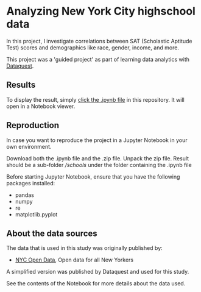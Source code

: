 # Analyzing New York City highschool data

In this project, I investigate correlations between SAT (Scholastic Aptitude Test) scores and demographics like race, gender, income, and more.

This project was a 'guided project' as part of learning data analytics with [Dataquest](https://www.dataquest.io).

## Results

To display the result, simply [click the .ipynb file](https://github.com/jasperquak/analyzing_nyc_highschool_data/blob/main/AnalyzingNYCHighSchoolData.ipynb) in this repository. It will open in a Notebook viewer.

## Reproduction

In case you want to reproduce the project in a Jupyter Notebook in your own environment.

Download both the .ipynb file and the .zip file. Unpack the zip file. Result should be a sub-folder */schools* under the folder containing the .ipynb file

Before starting Jupyter Notebook, ensure that you have the following packages installed:
* pandas
* numpy
* re
* matplotlib.pyplot

## About the data sources

The data that is used in this study was originally published by:
* [NYC Open Data](https://opendata.cityofnewyork.us/), Open data for all New Yorkers

A simplified version was published by Dataquest and used for this study.

See the contents of the Notebook for more details about the data used.

